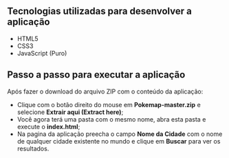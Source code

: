 ## Tecnologias utilizadas para desenvolver a aplicação
- HTML5
- CSS3
- JavaScript (Puro)

## Passo a passo para executar a aplicação
Após fazer o download do arquivo ZIP com o conteúdo da aplicação:
- Clique com o botão direito do mouse em **Pokemap-master.zip** e selecione **Extrair aqui (Extract here)**;
- Você agora terá uma pasta com o mesmo nome, abra esta pasta e execute o **index.html**;
- Na pagina da aplicação preecha o campo **Nome da Cidade** com o nome de qualquer cidade existente no mundo e clique em **Buscar** para ver os resultados.

